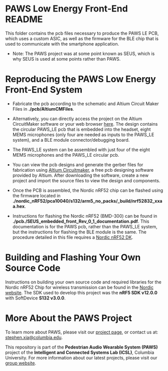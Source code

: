 # PAWS Low Energy Front-End README #

This folder contains the pcb files necessary to produce the PAWS LE PCB, which uses a custom ASIC, as well as the firmware for the BLE chip that is used to communicate with the smartphone application.

* Note: The PAWS project was at some point known as SEUS, which is why SEUS is used at some points rather than PAWS.

# Reproducing the PAWS Low Energy Front-End System

* Fabricate the pcb according to the schematic and Altium Circuit Maker Files in **./pcb/AltiumCMFiles**.
* Alternatively, you can directly access the project on the Altium CircuitMaker software or your web browser [here](https://circuitmaker.com/Projects/Details/Stephen-Xia/ICSL-PS-REV-02).
The design contains the circular PAWS_LE pcb that is embedded into the headset, eight MEMS microphones (only four are needed as inputs to the PAWS_LE system), and a BLE module connector/debugging board.
* The PAWS_LE system can be assembled with just four of the eight MEMS microphones and the PAWS_LE circular pcb.
* You can view the pcb designs and generate the gerber files for fabrication using [Altium Circuitmaker](https://circuitmaker.com/), a free pcb designing software provided by Altium. After downloading the software, create a new project and import the source files to view the design and components. 

* Once the PCB is assembled, the Nordic nRF52 chip can be flashed using the firmware located in **./nordic_nRF52/pca10040/s132/arm5_no_packs/_build/nrf52832_xxaa.hex**.
* Instructions for flashing the Nordic nRF52 (BMD-300) can be found in **./pcb./SEUS_embedded_front_Rev_0_1_documentation.pdf**. This documentation is for the PAWS pcb, rather than the PAWS_LE system, but the instructions for flashing the BLE module is the same. The procedure detailed in this file requires a [Nordic nRF52 DK](https://www.nordicsemi.com/eng/Products/Bluetooth-low-energy/nRF52-DK).

# Building and Flashing Your Own Source Code

Instructions on building your own source code and required libraries for the Nordic nRF52 Chip for wireless transmission can be found in the [Nordic website](https://infocenter.nordicsemi.com/index.jsp).
The SDK used to develop this project was the **nRF5 SDK v12.0.0** with SoftDevice **S132 v3.0.0**.

# More About the PAWS Project
To learn more about PAWS, please visit our [project page](http://icsl.ee.columbia.edu/projects/seus), or contact us at: [stephen.xia@columbia.edu](stephen.xia@columbia.edu). 	 
	
This repository is part of the **Pedestrian Audio Wearable System (PAWS)** project of the **Intelligent and Connected Systems Lab (ICSL)**, Columbia University.
For more information about our latest projects, please visit our [group website](http://icsl.ee.columbia.edu).